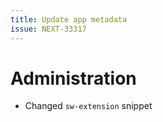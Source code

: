 ```yaml
---
title: Update app metadata
issue: NEXT-33317
---
```

# Administration
* Changed `sw-extension` snippet
